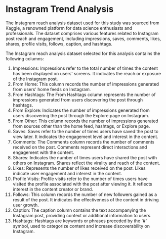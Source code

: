 # Instagram Trend Analysis
The Instagram reach analysis dataset used for this study was sourced from Kaggle, a renowned platform for data science enthusiasts and professionals. The dataset comprises various features related to Instagram post reach and engagement, including impressions, saves, comments, likes, shares, profile visits, follows, caption, and hashtags.

The Instagram reach analysis dataset selected for this analysis contains the following columns:
1.	Impressions: Impressions refer to the total number of times the content has been displayed on users' screens. It indicates the reach or exposure of the Instagram post.
2.	From Home: This column records the number of impressions generated from users' home feeds on Instagram.
3.	From Hashtags: The From Hashtags column represents the number of impressions generated from users discovering the post through hashtags.
4.	From Explore: Indicates the number of impressions generated from users discovering the post through the Explore page on Instagram.
5.	From Other: This column records the number of impressions generated from sources other than the home feed, hashtags, or Explore page.
6.	Saves: Saves refer to the number of times users have saved the post to view later. It indicates the engagement level and interest in the content.
7.	Comments: The Comments column records the number of comments received on the post. Comments represent direct interactions and engagement with the content.
8.	Shares: Indicates the number of times users have shared the post with others on Instagram. Shares reflect the virality and reach of the content.
9.	Likes: Represents the number of likes received on the post. Likes indicate user engagement and interest in the content.
10.	Profile Visits: Profile visits refer to the number of times users have visited the profile associated with the post after viewing it. It reflects interest in the content creator or brand.
11.	Follows: This column records the number of new followers gained as a result of the post. It indicates the effectiveness of the content in driving user growth.
12.	Caption: The caption column contains the text accompanying the Instagram post, providing context or additional information to users.
13.	Hashtags: Hashtags are keywords or phrases preceded by the '#' symbol, used to categorize content and increase discoverability on Instagram.
